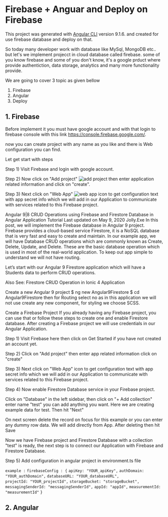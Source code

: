 # Firebase + Anguar and Deploy on Firebase

This project was generated with [Angular CLI](https://github.com/angular/angular-cli) version 9.1.6. and created for use firebase database and deploy on that.

So today many developer work with database like MySql, MongoDB etc.. but let's we implement projecct in cloud database called firebase.
some of you know firebase and some of you don't know, it's a google prduct where provide authentiction, data storage, analytics and many more functionality provide.


We are going to cover 3 topic as given bellow

1. Firebase
2. Angular 
3. Deploy

## 1. Firebase

Before implement it you must have google account and with that login to firebase console with this link https://console.firebase.google.com/.

now you can create project with any name as you like and there is Web configuration you can find.

Let get start with steps

Step 1) Visit Firebase  and login with google account.

Step 2) Now click on "Add project" ![add project](https://prnt.sc/sjdh4k) then enter application related information and click on "create".

Step 3) Next click on "Web App" ![web app](https://prnt.sc/sjdit0) icon to get configuration text with app secret info which we will add in our Application to communicate with services related to this Firebase project.

Angular 9|8 CRUD Operations using Firebase and Firestore Database in Angular Application Tutorial
Last updated on May 9, 2020 Jolly.Exe
In this post, we will implement the Firebase database in Angular 9 project. Firebase provides a cloud-based service Firestore, it is a NoSQL database that is very fast and easy to create and maintain.
In our example app, we will have Database CRUD operations which are commonly known as Create, Delete, Update, and Delete. These are the basic database operation which is used in most of the real-world application. To keep out app simple to understand we will not have routing.
 

Let’s start with our Angular 9 Firestore application which will have a Students data to perform CRUD operations.

Also See: Firestore CRUD Operation in Ionic 4 Application

Create a new Angular 9 project
$ ng new Angular9Firestore
$ cd Angular9Firestore
then for Routing select no as in this application we will not use create any new component, for styling we choose SCSS.

Create a Firebase Project
If you already having any Firebase project, you can use that or follow these steps to create one and enable Firestore database. After creating a Firebase project we will use credentials in our Angular Application.
 

Step 1) Visit Firebase here then click on Get Started if you have not created an account yet.

Step 2) Click on "Add project" then enter app related information click on "create"

Step 3) Next click on "Web App" icon to get configuration text with app secret info which we will add in our Application to communicate with services related to this Firebase project.

Step 4) Now enable Firestore Database service in your Firebase project.

Click on "Database" in the left sidebar, then click on "+ Add collection" enter name "test" you can add anything you want. Here we are creating example data for test. Then hit "Next"

On next screen delete the record on focus for this example or you can enter any dummy row data. We will add directly from App. After deleting then hit Save

Now we have Firebase project and Firestore Database with a collection "test" is ready, the next step is to connect our Application with Firebase and Firestore Database.


Step 5) Add configuration in angular project in environment.ts file

`example :` 
`firebaseConfig : {`
    `apiKey: "YOUR_apiKey",`
    `authDomain: "YOUR_authDomain",`
    `databaseURL: "YOUR_databaseURL",`   
    `projectId: "YOUR_projectId",`
    `storageBucket: "storageBucket",`
    `messagingSenderId: "messagingSenderId",`
    `appId: "appId",`
    `measurementId: "measurementId"`
  `}`

## 2. Angular